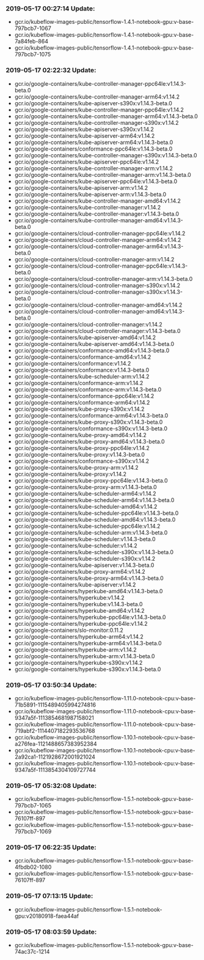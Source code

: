 ### 2019-05-17 00:27:14 Update:

- gcr.io/kubeflow-images-public/tensorflow-1.4.1-notebook-gpu:v-base-797bcb7-1067
- gcr.io/kubeflow-images-public/tensorflow-1.4.1-notebook-gpu:v-base-7a84feb-864
- gcr.io/kubeflow-images-public/tensorflow-1.4.1-notebook-gpu:v-base-797bcb7-1075
### 2019-05-17 02:22:32 Update:

- gcr.io/google-containers/kube-controller-manager-ppc64le:v1.14.3-beta.0
- gcr.io/google-containers/kube-controller-manager-arm64:v1.14.2
- gcr.io/google-containers/kube-apiserver-s390x:v1.14.3-beta.0
- gcr.io/google-containers/kube-controller-manager-ppc64le:v1.14.2
- gcr.io/google-containers/kube-controller-manager-arm64:v1.14.3-beta.0
- gcr.io/google-containers/kube-controller-manager-s390x:v1.14.2
- gcr.io/google-containers/kube-apiserver-s390x:v1.14.2
- gcr.io/google-containers/kube-apiserver-arm64:v1.14.2
- gcr.io/google-containers/kube-apiserver-arm64:v1.14.3-beta.0
- gcr.io/google-containers/conformance-ppc64le:v1.14.3-beta.0
- gcr.io/google-containers/kube-controller-manager-s390x:v1.14.3-beta.0
- gcr.io/google-containers/kube-apiserver-ppc64le:v1.14.2
- gcr.io/google-containers/kube-controller-manager-arm:v1.14.2
- gcr.io/google-containers/kube-controller-manager-arm:v1.14.3-beta.0
- gcr.io/google-containers/kube-apiserver-ppc64le:v1.14.3-beta.0
- gcr.io/google-containers/kube-apiserver-arm:v1.14.2
- gcr.io/google-containers/kube-apiserver-arm:v1.14.3-beta.0
- gcr.io/google-containers/kube-controller-manager-amd64:v1.14.2
- gcr.io/google-containers/kube-controller-manager:v1.14.2
- gcr.io/google-containers/kube-controller-manager:v1.14.3-beta.0
- gcr.io/google-containers/kube-controller-manager-amd64:v1.14.3-beta.0
- gcr.io/google-containers/cloud-controller-manager-ppc64le:v1.14.2
- gcr.io/google-containers/cloud-controller-manager-arm64:v1.14.2
- gcr.io/google-containers/cloud-controller-manager-arm64:v1.14.3-beta.0
- gcr.io/google-containers/cloud-controller-manager-arm:v1.14.2
- gcr.io/google-containers/cloud-controller-manager-ppc64le:v1.14.3-beta.0
- gcr.io/google-containers/cloud-controller-manager-arm:v1.14.3-beta.0
- gcr.io/google-containers/cloud-controller-manager-s390x:v1.14.2
- gcr.io/google-containers/cloud-controller-manager-s390x:v1.14.3-beta.0
- gcr.io/google-containers/cloud-controller-manager-amd64:v1.14.2
- gcr.io/google-containers/cloud-controller-manager-amd64:v1.14.3-beta.0
- gcr.io/google-containers/cloud-controller-manager:v1.14.2
- gcr.io/google-containers/cloud-controller-manager:v1.14.3-beta.0
- gcr.io/google-containers/kube-apiserver-amd64:v1.14.2
- gcr.io/google-containers/kube-apiserver-amd64:v1.14.3-beta.0
- gcr.io/google-containers/conformance-amd64:v1.14.3-beta.0
- gcr.io/google-containers/conformance-amd64:v1.14.2
- gcr.io/google-containers/conformance:v1.14.2
- gcr.io/google-containers/conformance:v1.14.3-beta.0
- gcr.io/google-containers/kube-scheduler-arm:v1.14.2
- gcr.io/google-containers/conformance-arm:v1.14.2
- gcr.io/google-containers/conformance-arm:v1.14.3-beta.0
- gcr.io/google-containers/conformance-ppc64le:v1.14.2
- gcr.io/google-containers/conformance-arm64:v1.14.2
- gcr.io/google-containers/kube-proxy-s390x:v1.14.2
- gcr.io/google-containers/conformance-arm64:v1.14.3-beta.0
- gcr.io/google-containers/kube-proxy-s390x:v1.14.3-beta.0
- gcr.io/google-containers/conformance-s390x:v1.14.3-beta.0
- gcr.io/google-containers/kube-proxy-amd64:v1.14.2
- gcr.io/google-containers/kube-proxy-amd64:v1.14.3-beta.0
- gcr.io/google-containers/kube-proxy-ppc64le:v1.14.2
- gcr.io/google-containers/kube-proxy:v1.14.3-beta.0
- gcr.io/google-containers/conformance-s390x:v1.14.2
- gcr.io/google-containers/kube-proxy-arm:v1.14.2
- gcr.io/google-containers/kube-proxy:v1.14.2
- gcr.io/google-containers/kube-proxy-ppc64le:v1.14.3-beta.0
- gcr.io/google-containers/kube-proxy-arm:v1.14.3-beta.0
- gcr.io/google-containers/kube-scheduler-arm64:v1.14.2
- gcr.io/google-containers/kube-scheduler-arm64:v1.14.3-beta.0
- gcr.io/google-containers/kube-scheduler-amd64:v1.14.2
- gcr.io/google-containers/kube-scheduler-ppc64le:v1.14.3-beta.0
- gcr.io/google-containers/kube-scheduler-amd64:v1.14.3-beta.0
- gcr.io/google-containers/kube-scheduler-ppc64le:v1.14.2
- gcr.io/google-containers/kube-scheduler-arm:v1.14.3-beta.0
- gcr.io/google-containers/kube-scheduler:v1.14.3-beta.0
- gcr.io/google-containers/kube-scheduler:v1.14.2
- gcr.io/google-containers/kube-scheduler-s390x:v1.14.3-beta.0
- gcr.io/google-containers/kube-scheduler-s390x:v1.14.2
- gcr.io/google-containers/kube-apiserver:v1.14.3-beta.0
- gcr.io/google-containers/kube-proxy-arm64:v1.14.2
- gcr.io/google-containers/kube-proxy-arm64:v1.14.3-beta.0
- gcr.io/google-containers/kube-apiserver:v1.14.2
- gcr.io/google-containers/hyperkube-amd64:v1.14.3-beta.0
- gcr.io/google-containers/hyperkube:v1.14.2
- gcr.io/google-containers/hyperkube:v1.14.3-beta.0
- gcr.io/google-containers/hyperkube-amd64:v1.14.2
- gcr.io/google-containers/hyperkube-ppc64le:v1.14.3-beta.0
- gcr.io/google-containers/hyperkube-ppc64le:v1.14.2
- gcr.io/google-containers/slo-monitor:0.11.2
- gcr.io/google-containers/hyperkube-arm64:v1.14.2
- gcr.io/google-containers/hyperkube-arm64:v1.14.3-beta.0
- gcr.io/google-containers/hyperkube-arm:v1.14.2
- gcr.io/google-containers/hyperkube-arm:v1.14.3-beta.0
- gcr.io/google-containers/hyperkube-s390x:v1.14.2
- gcr.io/google-containers/hyperkube-s390x:v1.14.3-beta.0
### 2019-05-17 03:50:34 Update:

- gcr.io/kubeflow-images-public/tensorflow-1.11.0-notebook-cpu:v-base-71b5891-1115489405994274816
- gcr.io/kubeflow-images-public/tensorflow-1.11.0-notebook-cpu:v-base-9347a5f-1113854681987158021
- gcr.io/kubeflow-images-public/tensorflow-1.11.0-notebook-cpu:v-base-719abf2-1114407182293536768
- gcr.io/kubeflow-images-public/tensorflow-1.10.1-notebook-cpu:v-base-a276fea-1121488657383952384
- gcr.io/kubeflow-images-public/tensorflow-1.10.1-notebook-cpu:v-base-2a92ca1-1121928672001921024
- gcr.io/kubeflow-images-public/tensorflow-1.10.1-notebook-cpu:v-base-9347a5f-1113854304109727744
### 2019-05-17 05:32:08 Update:

- gcr.io/kubeflow-images-public/tensorflow-1.5.1-notebook-gpu:v-base-797bcb7-1065
- gcr.io/kubeflow-images-public/tensorflow-1.5.1-notebook-gpu:v-base-76107ff-897
- gcr.io/kubeflow-images-public/tensorflow-1.5.1-notebook-gpu:v-base-797bcb7-1069
### 2019-05-17 06:22:35 Update:

- gcr.io/kubeflow-images-public/tensorflow-1.5.1-notebook-gpu:v-base-4fbdb02-1080
- gcr.io/kubeflow-images-public/tensorflow-1.5.1-notebook-gpu:v-base-76107ff-897
### 2019-05-17 07:13:15 Update:

- gcr.io/kubeflow-images-public/tensorflow-1.5.1-notebook-gpu:v20180918-faea44af
### 2019-05-17 08:03:59 Update:

- gcr.io/kubeflow-images-public/tensorflow-1.5.1-notebook-gpu:v-base-74ac37c-1214
